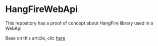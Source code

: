 # HangFireWebApi
This repository has a proof of concept about HangFire library used in a WebApi

Base on this article, clic [here](https://docs.hangfire.io/en/latest/getting-started/aspnet-core-applications.html)

